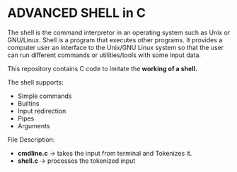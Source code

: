 # ADVANCED SHELL in C

The shell is the command interpretor in an operating system such as Unix or GNU/Linux.
Shell is a program that executes other programs.
It provides a computer user an interface to the Unix/GNU Linux system so that the user can run different commands or utilities/tools with some input data.

This repository contains C code to imitate the **working of a shell.**

The shell supports:
- Simple commands
- Builtins
- Input redirection
- Pipes
- Arguments

File Description:
- **cmdline.c** -> takes the input from terminal and Tokenizes it.
- **shell.c** -> processes the tokenized input
